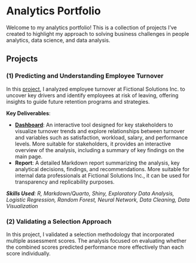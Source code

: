 # Analytics Portfolio

Welcome to my analytics portfolio! This is a collection of projects I’ve created to highlight my approach to solving business challenges in people analytics, data science, and data analysis.

## Projects

### (1) Predicting and Understanding Employee Turnover 
In this [project](https://github.com/claudiecoulombe/claudiecoulombe.github.io/tree/main/employee_turnover), I analyzed employee turnover at Fictional Solutions Inc. to uncover key drivers and identify employees at risk of leaving, offering insights to guide future retention programs and strategies.

**Key Deliverables**:
- **[Dashboard](https://5yurvz-claudiecoulombe.shinyapps.io/employee_turnover/)**: An interactive tool designed for key stakeholders to visualize turnover trends and explore relationships between turnover and variables such as satisfaction, workload, salary, and performance levels. More suitable for stakeholders, it provides an interactive overview of the analysis, including a summary of key findings on the main page.
- **Report**: A detailed Markdown report summarizing the analysis, key analytical decisions, findings, and recommendations. More suitable for internal data professionals at Fictional Solutions Inc., it can be used for transparency and replicability purposes.

_**Skills Used**: R, Markdown/Quarto, Shiny, Exploratory Data Analysis, Logistic Regression, Random Forest, Neural Network, Data Cleaning, Data Visualization_

### (2) Validating a Selection Approach
In this project, I validated a selection methodology that incorporated multiple assessment scores. The analysis focused on evaluating whether the combined scores predicted performance more effectively than each score individually.
